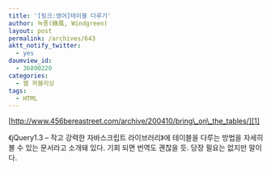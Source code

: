 ```yaml
---
title: '[링크:영어]테이블 다루기'
author: 녹풍(綠風, Windgreen)
layout: post
permalink: /archives/643
aktt_notify_twitter:
  - yes
daumview_id:
  - 36890220
categories:
  - 웹 퍼블리싱
tags:
  - HTML
---
```

[http://www.456bereastreet.com/archive/200410/bring\_on\_the_tables/][1] <div>
  《jQuery1.3 &#8211; 작고 강력한 자바스크립트 라이브러리》에 테이블을 다루는 방법을 자세히 볼 수 있는 문서라고 소개돼 있다. 기회 되면 번역도 괜찮을 듯. 당장 필요는 없지만 말이다.
</div>

 [1]: http://www.456bereastreet.com/archive/200410/bring_on_the_tables/